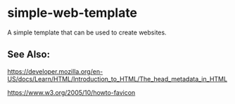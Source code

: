 # simple-web-template

A simple template that can be used to create websites.

## See Also:

https://developer.mozilla.org/en-US/docs/Learn/HTML/Introduction_to_HTML/The_head_metadata_in_HTML

https://www.w3.org/2005/10/howto-favicon
